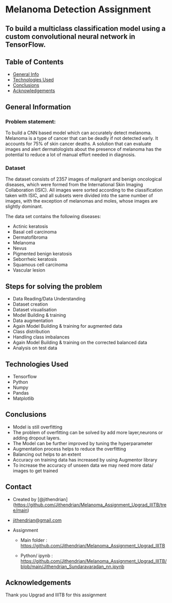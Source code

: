 #  Melanoma Detection Assignment


  

##  To build a multiclass classification model using a custom convolutional neural network in TensorFlow.

  

##  Table of Contents

* [General Info](#general-information)
* [Technologies Used](#technologies-used)
* [Conclusions](#conclusions)
* [Acknowledgements](#acknowledgements)


##  General Information

### Problem statement: 

To build a CNN based model which can accurately detect melanoma. Melanoma is a type of cancer that can be deadly if not detected early. It accounts for 75% of skin cancer deaths. A solution that can evaluate images and alert dermatologists about the presence of melanoma has the potential to reduce a lot of manual effort needed in diagnosis.

### Dataset

The dataset consists of 2357 images of malignant and benign oncological diseases, which were formed from the International Skin Imaging Collaboration (ISIC). All images were sorted according to the classification taken with ISIC, and all subsets were divided into the same number of images, with the exception of melanomas and moles, whose images are slightly dominant.

The data set contains the following diseases:

- Actinic keratosis
- Basal cell carcinoma
- Dermatofibroma
- Melanoma
- Nevus
- Pigmented benign keratosis
- Seborrheic keratosis
- Squamous cell carcinoma
- Vascular lesion


## Steps for solving the problem

- Data Reading/Data Understanding
- Dataset creation
- Dataset visualisation
- Model Building & training
- Data augmentation
- Again Model Building & training for augmented data
- Class distribution
- Handling class imbalances
- Again Model Building & training on the corrected balanced data
- Analysis on test data  

## Technologies Used

- Tensorflow
- Python
- Numpy
- Pandas
- Matplotlib  
  

##  Conclusions

- Model is still overfitting
- The problem of overfitting can be solved by add more layer,neurons or adding dropout layers.
- The Model can be further improved by tuning the hyperparameter
- Augmentation process helps to reduce the overfitting
- Balancing out helps to an extent
- Accuracy on training data has increased by using Augmentor library
- To increase the accuracy of unseen data we may need more data/ images to get trained


##  Contact

  
- Created by [@jithendrian] (https://github.com/Jithendrian/Melanoma_Assignment_Upgrad_IIITB/tree/main) 

- jithendrian@gmail.com 
- Assignment
    - Main folder : https://github.com/Jithendrian/Melanoma_Assignment_Upgrad_IIITB

    - Python/ ipynb : https://github.com/Jithendrian/Melanoma_Assignment_Upgrad_IIITB/blob/main/Jithendrian_Sundaravaradan_nn.ipynb


## Acknowledgements

Thank you Upgrad and IIITB for this assignment